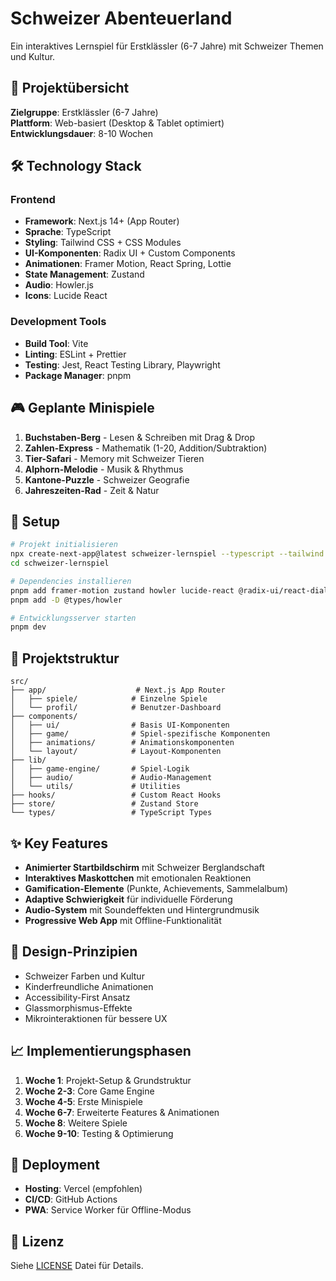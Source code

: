 # Schweizer Abenteuerland

Ein interaktives Lernspiel für Erstklässler (6-7 Jahre) mit Schweizer Themen und Kultur.

## 🎯 Projektübersicht

**Zielgruppe**: Erstklässler (6-7 Jahre)  
**Plattform**: Web-basiert (Desktop & Tablet optimiert)  
**Entwicklungsdauer**: 8-10 Wochen  

## 🛠️ Technology Stack

### Frontend
- **Framework**: Next.js 14+ (App Router)
- **Sprache**: TypeScript
- **Styling**: Tailwind CSS + CSS Modules
- **UI-Komponenten**: Radix UI + Custom Components
- **Animationen**: Framer Motion, React Spring, Lottie
- **State Management**: Zustand
- **Audio**: Howler.js
- **Icons**: Lucide React

### Development Tools
- **Build Tool**: Vite
- **Linting**: ESLint + Prettier
- **Testing**: Jest, React Testing Library, Playwright
- **Package Manager**: pnpm

## 🎮 Geplante Minispiele

1. **Buchstaben-Berg** - Lesen & Schreiben mit Drag & Drop
2. **Zahlen-Express** - Mathematik (1-20, Addition/Subtraktion)
3. **Tier-Safari** - Memory mit Schweizer Tieren
4. **Alphorn-Melodie** - Musik & Rhythmus
5. **Kantone-Puzzle** - Schweizer Geografie
6. **Jahreszeiten-Rad** - Zeit & Natur

## 🚀 Setup

```bash
# Projekt initialisieren
npx create-next-app@latest schweizer-lernspiel --typescript --tailwind --app
cd schweizer-lernspiel

# Dependencies installieren
pnpm add framer-motion zustand howler lucide-react @radix-ui/react-dialog
pnpm add -D @types/howler

# Entwicklungsserver starten
pnpm dev
```

## 📁 Projektstruktur

```
src/
├── app/                    # Next.js App Router
│   ├── spiele/            # Einzelne Spiele
│   └── profil/            # Benutzer-Dashboard
├── components/
│   ├── ui/                # Basis UI-Komponenten
│   ├── game/              # Spiel-spezifische Komponenten
│   ├── animations/        # Animationskomponenten
│   └── layout/            # Layout-Komponenten
├── lib/
│   ├── game-engine/       # Spiel-Logik
│   ├── audio/             # Audio-Management
│   └── utils/             # Utilities
├── hooks/                 # Custom React Hooks
├── store/                 # Zustand Store
└── types/                 # TypeScript Types
```

## ✨ Key Features

- **Animierter Startbildschirm** mit Schweizer Berglandschaft
- **Interaktives Maskottchen** mit emotionalen Reaktionen
- **Gamification-Elemente** (Punkte, Achievements, Sammelalbum)
- **Adaptive Schwierigkeit** für individuelle Förderung
- **Audio-System** mit Soundeffekten und Hintergrundmusik
- **Progressive Web App** mit Offline-Funktionalität

## 🎨 Design-Prinzipien

- Schweizer Farben und Kultur
- Kinderfreundliche Animationen
- Accessibility-First Ansatz
- Glassmorphismus-Effekte
- Mikrointeraktionen für bessere UX

## 📈 Implementierungsphasen

1. **Woche 1**: Projekt-Setup & Grundstruktur
2. **Woche 2-3**: Core Game Engine
3. **Woche 4-5**: Erste Minispiele
4. **Woche 6-7**: Erweiterte Features & Animationen
5. **Woche 8**: Weitere Spiele
6. **Woche 9-10**: Testing & Optimierung

## 🚢 Deployment

- **Hosting**: Vercel (empfohlen)
- **CI/CD**: GitHub Actions
- **PWA**: Service Worker für Offline-Modus

## 📝 Lizenz

Siehe [LICENSE](LICENSE) Datei für Details.